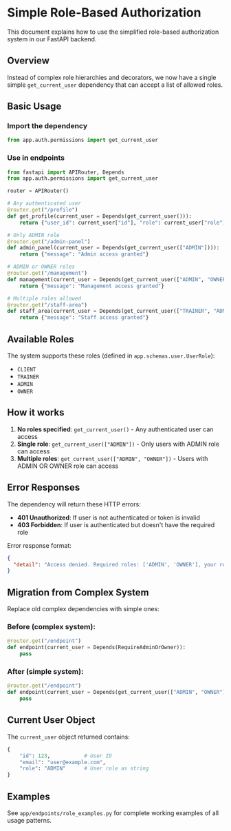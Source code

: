 # Simple Role-Based Authorization

This document explains how to use the simplified role-based authorization system in our FastAPI backend.

## Overview

Instead of complex role hierarchies and decorators, we now have a single simple `get_current_user` dependency that can accept a list of allowed roles.

## Basic Usage

### Import the dependency

```python
from app.auth.permissions import get_current_user
```

### Use in endpoints

```python
from fastapi import APIRouter, Depends
from app.auth.permissions import get_current_user

router = APIRouter()

# Any authenticated user
@router.get("/profile")
def get_profile(current_user = Depends(get_current_user())):
    return {"user_id": current_user["id"], "role": current_user["role"]}

# Only ADMIN role
@router.get("/admin-panel") 
def admin_panel(current_user = Depends(get_current_user(["ADMIN"]))):
    return {"message": "Admin access granted"}

# ADMIN or OWNER roles
@router.get("/management")
def management(current_user = Depends(get_current_user(["ADMIN", "OWNER"]))):
    return {"message": "Management access granted"}

# Multiple roles allowed
@router.get("/staff-area")
def staff_area(current_user = Depends(get_current_user(["TRAINER", "ADMIN", "OWNER"]))):
    return {"message": "Staff access granted"}
```

## Available Roles

The system supports these roles (defined in `app.schemas.user.UserRole`):
- `CLIENT` 
- `TRAINER`
- `ADMIN`
- `OWNER`

## How it works

1. **No roles specified**: `get_current_user()` - Any authenticated user can access
2. **Single role**: `get_current_user(["ADMIN"])` - Only users with ADMIN role can access  
3. **Multiple roles**: `get_current_user(["ADMIN", "OWNER"])` - Users with ADMIN OR OWNER role can access

## Error Responses

The dependency will return these HTTP errors:

- **401 Unauthorized**: If user is not authenticated or token is invalid
- **403 Forbidden**: If user is authenticated but doesn't have the required role

Error response format:
```json
{
  "detail": "Access denied. Required roles: ['ADMIN', 'OWNER'], your role: TRAINER"
}
```

## Migration from Complex System

Replace old complex dependencies with simple ones:

### Before (complex system):
```python
@router.get("/endpoint")
def endpoint(current_user = Depends(RequireAdminOrOwner)):
    pass
```

### After (simple system):
```python  
@router.get("/endpoint")
def endpoint(current_user = Depends(get_current_user(["ADMIN", "OWNER"]))):
    pass
```

## Current User Object

The `current_user` object returned contains:
```python
{
    "id": 123,           # User ID
    "email": "user@example.com", 
    "role": "ADMIN"      # User role as string
}
```

## Examples

See `app/endpoints/role_examples.py` for complete working examples of all usage patterns.
